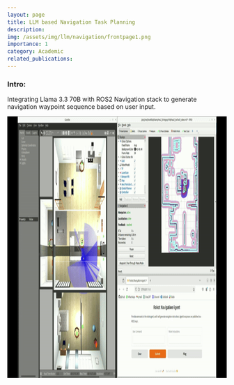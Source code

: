 ```yaml
---
layout: page
title: LLM based Navigation Task Planning
description: 
img: /assets/img/llm/navigation/frontpage1.png
importance: 1
category: Academic
related_publications: 
---
```


### Intro:
Integrating Llama 3.3 70B with ROS2 Navigation stack to generate navigation waypoint sequence based on user input.

<center>
    <img src="/assets/img/llm/navigation/llm_navigationgif.gif" height="600px">
</center>

